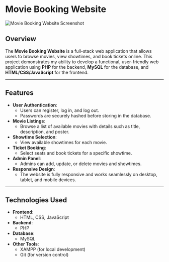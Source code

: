 # Movie Booking Website

![Movie Booking Website Screenshot](screenshot.png) <!-- Add a screenshot if available -->

## Overview
The **Movie Booking Website** is a full-stack web application that allows users to browse movies, view showtimes, and book tickets online. This project demonstrates my ability to develop a functional, user-friendly web application using **PHP** for the backend, **MySQL** for the database, and **HTML/CSS/JavaScript** for the frontend.

---

## Features
- **User Authentication**:
  - Users can register, log in, and log out.
  - Passwords are securely hashed before storing in the database.
- **Movie Listings**:
  - Browse a list of available movies with details such as title, description, and poster.
- **Showtime Selection**:
  - View available showtimes for each movie.
- **Ticket Booking**:
  - Select seats and book tickets for a specific showtime.
- **Admin Panel**:
  - Admins can add, update, or delete movies and showtimes.
- **Responsive Design**:
  - The website is fully responsive and works seamlessly on desktop, tablet, and mobile devices.

---

## Technologies Used
- **Frontend**:
  - HTML, CSS, JavaScript
- **Backend**:
  - PHP
- **Database**:
  - MySQL
- **Other Tools**:
  - XAMPP (for local development)
  - Git (for version control)
